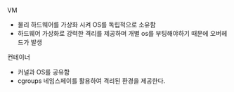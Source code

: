 VM
- 물리 하드웨어를 가상화 시켜 OS를 독립적으로 소유함
- 하드웨어 가상화로 강력한 격리를 제공하며 개별 os를 부팅해야하기 때문에 오버헤드가 발생

컨테이너
- 커널과 OS를 공유함
- cgroups 네임스페이를 활용하여 격리된 환경을 제공한다. 

